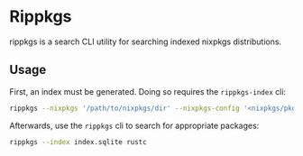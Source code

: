 # Rippkgs

rippkgs is a search CLI utility for searching indexed nixpkgs distributions.

## Usage

First, an index must be generated. Doing so requires the `rippkgs-index` cli:
```sh
rippkgs --nixpkgs '/path/to/nixpkgs/dir' --nixpkgs-config '<nixpkgs/pkgs/top-level/packages-config.nix>' -o index.sqlite
```

Afterwards, use the `rippkgs` cli to search for appropriate packages:
```sh
rippkgs --index index.sqlite rustc
```

